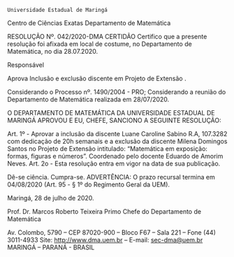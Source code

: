 	

	Universidade Estadual de Maringá
Centro de Ciências Exatas
Departamento de Matemática
	




RESOLUÇÃO Nº. 042/2020-DMA
	CERTIDÃO
Certifico que a presente resolução foi afixada em local de costume, no Departamento de Matemática, no dia 28.07.2020.


Responsável





Aprova
Inclusão  e exclusão discente em 
Projeto de Extensão
.




Considerando o Processo nº. 1490/2004 - PRO;
Considerando a reunião do Departamento de Matemática realizada em 28/07/2020.

O DEPARTAMENTO DE MATEMÁTICA DA UNIVERSIDADE ESTADUAL DE MARINGÁ APROVOU E EU, CHEFE, SANCIONO A SEGUINTE RESOLUÇÃO:

Art. 1º - Aprovar a inclusão da discente Luane Caroline Sabino R.A, 107.3282 com dedicação de 20h semanais e a exclusão da discente Milena Domingos Santos no Projeto de Extensão intitulado: “Matemática em exposição: formas, figuras e números”. Coordenado pelo docente Eduardo de Amorim Neves.
 Art. 2o - Esta resolução entra em vigor na data de sua publicação.

Dê-se ciência.
Cumpra-se.
	ADVERTÊNCIA:
O prazo recursal termina em 04/08/2020 (Art. 95 - § 1º do Regimento Geral da UEM).



						
Maringá, 28 de julho de 2020.




Prof. Dr. Marcos Roberto Teixeira Primo
 Chefe do Departamento de Matemática

Av. Colombo, 5790 – CEP 87020-900 – Bloco F67 – Sala 221 – Fone (44) 3011-4933
Site: http://www.dma.uem.br – E-mail: sec-dma@uem.br
MARINGÁ – PARANÁ - BRASIL
